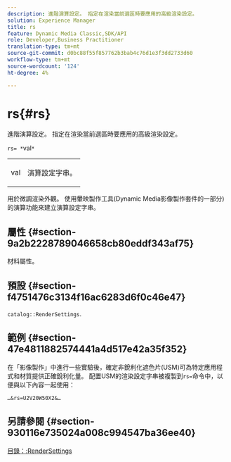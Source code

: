 ```yaml
---
description: 進階演算設定。 指定在渲染當前選區時要應用的高級渲染設定。
solution: Experience Manager
title: rs
feature: Dynamic Media Classic,SDK/API
role: Developer,Business Practitioner
translation-type: tm+mt
source-git-commit: d0bc88f55f857762b3bab4c76d1e3f3dd2733d60
workflow-type: tm+mt
source-wordcount: '124'
ht-degree: 4%

---
```



# rs{#rs}

進階演算設定。 指定在渲染當前選區時要應用的高級渲染設定。

`rs= *`val`*`

<table id="simpletable_4B028996E5824FC18B9749D1A6A3C2E3"> 
 <tr class="strow"> 
  <td class="stentry"> <p><span class="varname"> val</span> </p> </td> 
  <td class="stentry"> <p>演算設定字串。 </p></td> 
 </tr> 
</table>

用於微調渲染外觀。 使用暈映製作工具(Dynamic Media影像製作套件的一部分)的演算功能來建立演算設定字串。

## 屬性 {#section-9a2b2228789046658cb80eddf343af75}

材料屬性。

## 預設 {#section-f4751476c3134f16ac6283d6f0c46e47}

`catalog::RenderSettings`.

## 範例 {#section-47e4811882574441a4d517e42a35f352}

在「影像製作」中進行一些實驗後，確定非銳利化遮色片(USM)可為特定應用程式和材質提供正確銳利化量。 配置USM的渲染設定字串被複製到`rs=`命令中，以便與以下內容一起使用：

`…&rs=U2V20W50X2&…`

## 另請參閱 {#section-930116e735024a008c994547ba36ee40}

[目錄：:RenderSettings](../../../../../ir-api/material-cat/image-rendering-api-ref/c-ir-material-catalog/c-ir-material-data-reference/r-ir-rendersettings-dataref.md#reference-9ce753ae4096455eadcc12ac064de711)
